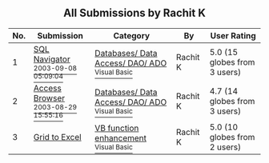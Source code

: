 ﻿<div align="center">

## All Submissions by Rachit K

</div>

No.  | Submission | Category | By   | User Rating
---- | ---------- | -------- | ---- | -----------
1 | [SQL Navigator<br /><sup>2003-09-08 05:09:04</sup>](https://github.com/Planet-Source-Code/rachit-k-sql-navigator__1-48345) | [Databases/ Data Access/ DAO/ ADO<br /><sup>Visual Basic</sup>](../ByCategory/databases-data-access-dao-ado__1-6.md) | Rachit K | 5.0 (15 globes from 3 users)
2 | [Access Browser<br /><sup>2003-08-29 15:55:16</sup>](https://github.com/Planet-Source-Code/rachit-k-access-browser__1-48071) | [Databases/ Data Access/ DAO/ ADO<br /><sup>Visual Basic</sup>](../ByCategory/databases-data-access-dao-ado__1-6.md) | Rachit K | 4.7 (14 globes from 3 users)
3 | [Grid to Excel<br />](https://github.com/Planet-Source-Code/rachit-k-grid-to-excel__1-47408) | [VB function enhancement<br /><sup>Visual Basic</sup>](../ByCategory/vb-function-enhancement__1-25.md) | Rachit K | 5.0 (10 globes from 2 users)
